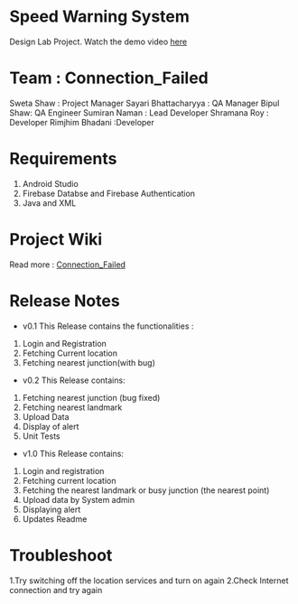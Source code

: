 # Speed Warning System
Design Lab Project. Watch the demo video [here](https://drive.google.com/file/d/1TAhYjU22DlzE11UyI_OWH7IQoCNGUWTl/view?usp=sharing)
# Team : Connection_Failed
Sweta Shaw : Project Manager
Sayari Bhattacharyya : QA Manager
Bipul Shaw: QA Engineer
Sumiran Naman : Lead Developer
Shramana Roy : Developer
Rimjhim Bhadani :Developer

# Requirements
1. Android Studio
2. Firebase Databse and Firebase Authentication
3. Java and XML

# Project Wiki
Read more : [Connection_Failed](http://103.127.146.165/wiki/index.php?title=Connection_Failed:Main)

# Release Notes
- v0.1
This Release contains the functionalities :
1. Login and Registration
2. Fetching Current location
3. Fetching nearest junction(with bug)

- v0.2
This Release contains:
1. Fetching nearest junction (bug fixed)
2. Fetching nearest landmark
3. Upload Data
4. Display of alert
5. Unit Tests

- v1.0
This Release contains:
1. Login and registration
2. Fetching current location
3. Fetching the nearest landmark or busy junction (the nearest point)
4. Upload data by System admin
5. Displaying alert
6. Updates Readme

# Troubleshoot
1.Try switching off the location services and turn on again
2.Check Internet connection and try again
